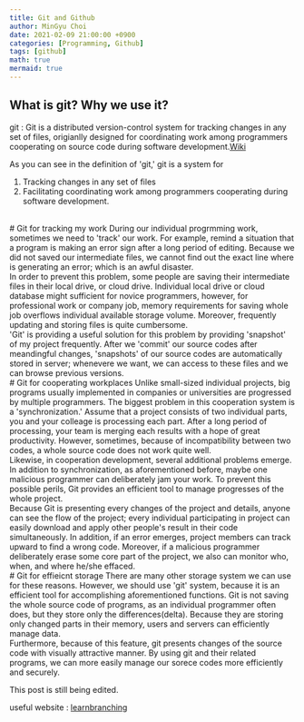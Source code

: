 ```yaml
---
title: Git and Github
author: MinGyu Choi
date: 2021-02-09 21:00:00 +0900
categories: [Programming, Github]
tags: [github]
math: true
mermaid: true
---
```


## What is git? Why we use it?
git
: Git is a distributed version-control system for tracking changes in any set of files, origianlly designed for coordinating work among programmers cooperating on source code during software development.[Wiki](https://en.wikipedia.org/wiki/Git)

As you can see in the definition of 'git,' git is a system for<br>
1. Tracking changes in any set of files
2. Facilitating coordinating work among programmers cooperating during software development.
<br>
# Git for tracking my work
During our individual progrmming work, sometimes we need to 'track' our work. For example, remind a situation that a program is making an error sign after a long period of editing. Because we did not saved our intermediate files, we cannot find out the exact line where is generating an error; which is an awful disaster.
<br>
In order to prevent this problem, some people are saving their intermediate files in their local drive, or cloud drive. Individual local drive or cloud database might sufficient for novice programmers, however, for professional work or company job, memory requirements for saving whole job overflows individual available storage volume. Moreover, frequently updating and storing files is quite cumbersome.
<br>
'Git' is providing a useful solution for this problem by providing 'snapshot' of my project frequently. After we 'commit' our source codes after meandingful changes, 'snapshots' of our source codes are automatically stored in server; whenevere we want, we can access to these files and we can browse previous versions.
<br>
# Git for cooperating workplaces
Unlike small-sized individual projects, big programs usually implemented in companies or universities are progressed by multiple programmers. The biggest problem in this cooperation system is a 'synchronization.' Assume that a project consists of two individual parts, you and your colleage is processing each part. After a long period of processing, your team is merging each results with a hope of great productivity. However, sometimes, because of incompatibility between two codes, a whole source code does not work quite well.
<br>
Likewise, in cooperation development, several additional problems emerge. In addition to synchronization, as aforementioned before, maybe one malicious programmer can deliberately jam your work. To prevent this possible perils, Git provides an efficient tool to manage progresses of the whole project.
<br>
Because Git is presenting every changes of the project and details, anyone can see the flow of the project; every individual participating in project can easily download and apply other people's result in their code simultaneously. In addition, if an error emerges, project members can track upward to find a wrong code. Moreover, if a malicious programmer deliberately erase some core part of the project, we also can monitor who, when, and where he/she effaced. 
<br>
# Git for effieicnt storage
There are many other storage system we can use for these reasons. However, we should use 'git' system, because it is an efficient tool for accomplishing aforementioned functions. Git is not saving the whole source code of programs, as an individual programmer often does, but they store only the differences(delta). Because they are storing only changed parts in their memory, users and servers can efficiently manage data.
<br>
Furthermore, because of this feature, git presents changes of the source code with visually attractive manner. By using git and their related programs, we can more easily manage our sorece codes more efficiently and securely.

This post is still being edited.

useful website : [learnbranching](https://learngitbranching.js.org/?locale=ko)
